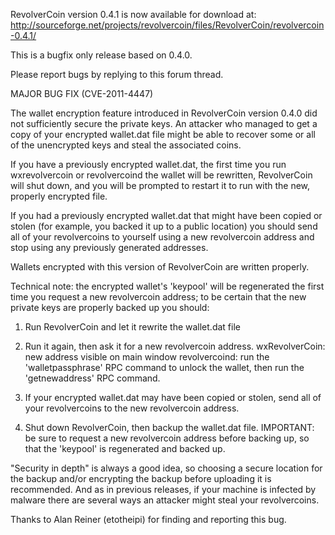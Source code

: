 RevolverCoin version 0.4.1 is now available for download at:
http://sourceforge.net/projects/revolvercoin/files/RevolverCoin/revolvercoin-0.4.1/

This is a bugfix only release based on 0.4.0.

Please report bugs by replying to this forum thread.

MAJOR BUG FIX  (CVE-2011-4447)

The wallet encryption feature introduced in RevolverCoin version 0.4.0 did not sufficiently secure the private keys. An attacker who
managed to get a copy of your encrypted wallet.dat file might be able to recover some or all of the unencrypted keys and steal the
associated coins.

If you have a previously encrypted wallet.dat, the first time you run wxrevolvercoin or revolvercoind the wallet will be rewritten, RevolverCoin will
shut down, and you will be prompted to restart it to run with the new, properly encrypted file.

If you had a previously encrypted wallet.dat that might have been copied or stolen (for example, you backed it up to a public
location) you should send all of your revolvercoins to yourself using a new revolvercoin address and stop using any previously generated addresses.

Wallets encrypted with this version of RevolverCoin are written properly.

Technical note: the encrypted wallet's 'keypool' will be regenerated the first time you request a new revolvercoin address; to be certain that the
new private keys are properly backed up you should:

1. Run RevolverCoin and let it rewrite the wallet.dat file

2. Run it again, then ask it for a new revolvercoin address.
wxRevolverCoin: new address visible on main window
revolvercoind: run the 'walletpassphrase' RPC command to unlock the wallet,  then run the 'getnewaddress' RPC command.

3. If your encrypted wallet.dat may have been copied or stolen, send all of your revolvercoins to the new revolvercoin address.

4. Shut down RevolverCoin, then backup the wallet.dat file.
IMPORTANT: be sure to request a new revolvercoin address before backing up, so that the 'keypool' is regenerated and backed up.

"Security in depth" is always a good idea, so choosing a secure location for the backup and/or encrypting the backup before uploading it is recommended. And as in previous releases, if your machine is infected by malware there are several ways an attacker might steal your revolvercoins.

Thanks to Alan Reiner (etotheipi) for finding and reporting this bug.
